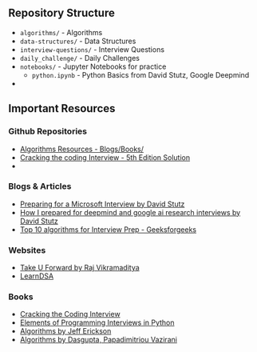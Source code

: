 ## Repository Structure
- `algorithms/` - Algorithms 
- `data-structures/` - Data Structures
- `interview-questions/` - Interview Questions
- `daily_challenge/` - Daily Challenges
- `notebooks/` - Jupyter Notebooks for practice 
    - `python.ipynb` - Python Basics from David Stutz, Google Deepmind
- 


## Important Resources 


### Github Repositories
- [Algorithms Resources - Blogs/Books/](https://github.com/Olshansk/interview)
- [Cracking the coding Interview - 5th Edition Solution](https://github.com/careercup/ctci/tree/master/python)
- 

### Blogs & Articles
- [Preparing for a Microsoft Interview by David Stutz](https://davidstutz.de/preparing-for-a-microsoft-interview/)
- [How I prepared for deepmind and google ai research interviews by David Stutz](https://davidstutz.de/how-i-prepared-for-deepmind-and-google-ai-research-internship-interviews-in-2019/)
- [Top 10 algorithms for Interview Prep - Geeksforgeeks](https://www.geeksforgeeks.org/top-10-algorithms-in-interview-questions/)


### Websites 
- [Take U Forward by Raj Vikramaditya](https://takeuforward.org/)
- [LearnDSA](https://learndsa.vercel.app/)

### Books
- [Cracking the Coding Interview](https://www.amazon.com/Cracking-Coding-Interview-Programming-Questions/dp/0984782850)
- [Elements of Programming Interviews in Python](https://www.amazon.com/Elements-Programming-Interviews-Python-Insiders/dp/1537713949)
- [Algorithms by Jeff Erickson](https://jeffe.cs.illinois.edu/teaching/algorithms/)
- [Algorithms by Dasgupta, Papadimitriou Vazirani](http://algorithmics.lsi.upc.edu/docs/Dasgupta-Papadimitriou-Vazirani.pdf) 